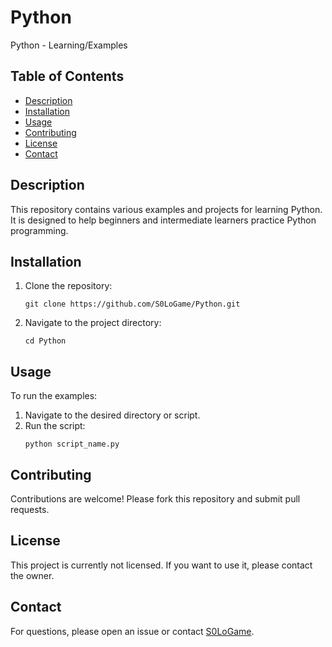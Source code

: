 
# Python

Python - Learning/Examples

## Table of Contents
- [Description](#description)
- [Installation](#installation)
- [Usage](#usage)
- [Contributing](#contributing)
- [License](#license)
- [Contact](#contact)

## Description
This repository contains various examples and projects for learning Python. It is designed to help beginners and intermediate learners practice Python programming.

## Installation
1. Clone the repository:
   ```
   git clone https://github.com/S0LoGame/Python.git
   ```
2. Navigate to the project directory:
   ```
   cd Python
   ```

## Usage
To run the examples:
1. Navigate to the desired directory or script.
2. Run the script:
   ```
   python script_name.py
   ```

## Contributing
Contributions are welcome! Please fork this repository and submit pull requests.

## License
This project is currently not licensed. If you want to use it, please contact the owner.

## Contact
For questions, please open an issue or contact [S0LoGame](https://github.com/S0LoGame).
```
